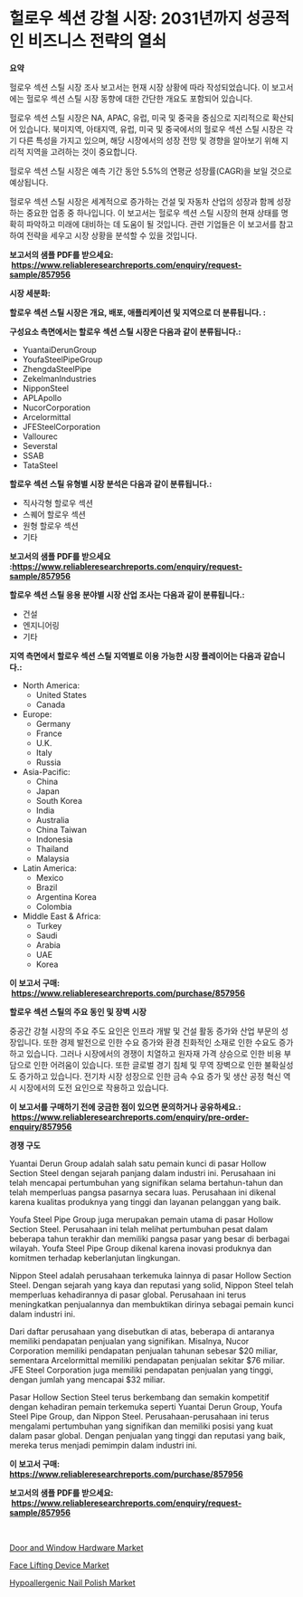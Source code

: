 <p><h1>헐로우 섹션 강철 시장: 2031년까지 성공적인 비즈니스 전략의 열쇠</h1></p><p><strong>요약</strong></p>
<p><p>헐로우 섹션 스틸 시장 조사 보고서는 현재 시장 상황에 따라 작성되었습니다. 이 보고서에는 헐로우 섹션 스틸 시장 동향에 대한 간단한 개요도 포함되어 있습니다. </p><p>헐로우 섹션 스틸 시장은 NA, APAC, 유럽, 미국 및 중국을 중심으로 지리적으로 확산되어 있습니다. 북미지역, 아태지역, 유럽, 미국 및 중국에서의 헐로우 섹션 스틸 시장은 각기 다른 특성을 가지고 있으며, 해당 시장에서의 성장 전망 및 경향을 알아보기 위해 지리적 지역을 고려하는 것이 중요합니다.</p><p>헐로우 섹션 스틸 시장은 예측 기간 동안 5.5%의 연평균 성장률(CAGR)을 보일 것으로 예상됩니다.</p><p>헐로우 섹션 스틸 시장은 세계적으로 증가하는 건설 및 자동차 산업의 성장과 함께 성장하는 중요한 업종 중 하나입니다. 이 보고서는 헐로우 섹션 스틸 시장의 현재 상태를 명확히 파악하고 미래에 대비하는 데 도움이 될 것입니다. 관련 기업들은 이 보고서를 참고하여 전략을 세우고 시장 상황을 분석할 수 있을 것입니다.</p></p>
<p><strong>보고서의 샘플 PDF를 받으세요: &nbsp;<a href="https://www.reliableresearchreports.com/enquiry/request-sample/857956">https://www.reliableresearchreports.com/enquiry/request-sample/857956</a></strong></p>
<p><strong>시장 세분화:</strong></p>
<p><strong> 할로우 섹션 스틸 시장은 개요, 배포, 애플리케이션 및 지역으로 더 분류됩니다. :</strong></p>
<p><strong>구성요소 측면에서는 할로우 섹션 스틸 시장은 다음과 같이 분류됩니다.:</strong></p>
<p><ul><li>YuantaiDerunGroup</li><li>YoufaSteelPipeGroup</li><li>ZhengdaSteelPipe</li><li>ZekelmanIndustries</li><li>NipponSteel</li><li>APLApollo</li><li>NucorCorporation</li><li>Arcelormittal</li><li>JFESteelCorporation</li><li>Vallourec</li><li>Severstal</li><li>SSAB</li><li>TataSteel</li></ul></p>
<p><strong> 할로우 섹션 스틸 유형별 시장 분석은 다음과 같이 분류됩니다.:</strong></p>
<p><ul><li>직사각형 할로우 섹션</li><li>스퀘어 할로우 섹션</li><li>원형 할로우 섹션</li><li>기타</li></ul></p>
<p><strong>보고서의 샘플 PDF를 받으세요 :<a href="https://www.reliableresearchreports.com/enquiry/request-sample/857956">https://www.reliableresearchreports.com/enquiry/request-sample/857956</a></strong></p>
<p><strong> 할로우 섹션 스틸 응용 분야별 시장 산업 조사는 다음과 같이 분류됩니다.:</strong></p>
<p><ul><li>건설</li><li>엔지니어링</li><li>기타</li></ul></p>
<p><strong>지역 측면에서 할로우 섹션 스틸 지역별로 이용 가능한 시장 플레이어는 다음과 같습니다.:</strong></p>
<p><ul>
    <li>
        North America:
        <ul>
            <li>United States</li>
            <li>Canada</li>
        </ul>
    </li>
    <li>
        Europe:
        <ul>
            <li>Germany</li>
            <li>France</li>
            <li>U.K.</li>
            <li>Italy</li>
            <li>Russia</li>
        </ul>
    </li>
    <li>
        Asia-Pacific:
        <ul>
            <li>China</li>
            <li>Japan</li>
            <li>South Korea</li>
            <li>India</li>
            <li>Australia</li>
            <li>China Taiwan</li>
            <li>Indonesia</li>
            <li>Thailand</li>
            <li>Malaysia</li>
        </ul>
    </li>
    <li>
        Latin America:
        <ul>
            <li>Mexico</li>
            <li>Brazil</li>
            <li>Argentina Korea</li>
            <li>Colombia</li>
        </ul>
    </li>
    <li>
        Middle East & Africa:
        <ul>
            <li>Turkey</li>
            <li>Saudi</li>
            <li>Arabia</li>
            <li>UAE</li>
            <li>Korea</li>
        </ul>
    </li>
    </ul></p>
<p><strong>이 보고서 구매: &nbsp;<a href="https://www.reliableresearchreports.com/purchase/857956">https://www.reliableresearchreports.com/purchase/857956</a></strong></p>
<p><strong>할로우 섹션 스틸의 주요 동인 및 장벽 시장</strong></p>
<p><p>중공간 강철 시장의 주요 주도 요인은 인프라 개발 및 건설 활동 증가와 산업 부문의 성장입니다. 또한 경제 발전으로 인한 수요 증가와 환경 친화적인 소재로 인한 수요도 증가하고 있습니다. 그러나 시장에서의 경쟁이 치열하고 원자재 가격 상승으로 인한 비용 부담으로 인한 어려움이 있습니다. 또한 글로벌 경기 침체 및 무역 장벽으로 인한 불확실성도 증가하고 있습니다. 전기차 시장 성장으로 인한 금속 수요 증가 및 생산 공정 혁신 역시 시장에서의 도전 요인으로 작용하고 있습니다.</p></p>
<p><strong>이 보고서를 구매하기 전에 궁금한 점이 있으면 문의하거나 공유하세요.: &nbsp;<a href="https://www.reliableresearchreports.com/enquiry/pre-order-enquiry/857956">https://www.reliableresearchreports.com/enquiry/pre-order-enquiry/857956</a></strong></p>
<p><strong>경쟁 구도</strong></p>
<p><p>Yuantai Derun Group adalah salah satu pemain kunci di pasar Hollow Section Steel dengan sejarah panjang dalam industri ini. Perusahaan ini telah mencapai pertumbuhan yang signifikan selama bertahun-tahun dan telah memperluas pangsa pasarnya secara luas. Perusahaan ini dikenal karena kualitas produknya yang tinggi dan layanan pelanggan yang baik.</p><p>Youfa Steel Pipe Group juga merupakan pemain utama di pasar Hollow Section Steel. Perusahaan ini telah melihat pertumbuhan pesat dalam beberapa tahun terakhir dan memiliki pangsa pasar yang besar di berbagai wilayah. Youfa Steel Pipe Group dikenal karena inovasi produknya dan komitmen terhadap keberlanjutan lingkungan.</p><p>Nippon Steel adalah perusahaan terkemuka lainnya di pasar Hollow Section Steel. Dengan sejarah yang kaya dan reputasi yang solid, Nippon Steel telah memperluas kehadirannya di pasar global. Perusahaan ini terus meningkatkan penjualannya dan membuktikan dirinya sebagai pemain kunci dalam industri ini.</p><p>Dari daftar perusahaan yang disebutkan di atas, beberapa di antaranya memiliki pendapatan penjualan yang signifikan. Misalnya, Nucor Corporation memiliki pendapatan penjualan tahunan sebesar $20 miliar, sementara Arcelormittal memiliki pendapatan penjualan sekitar $76 miliar. JFE Steel Corporation juga memiliki pendapatan penjualan yang tinggi, dengan jumlah yang mencapai $32 miliar.</p><p>Pasar Hollow Section Steel terus berkembang dan semakin kompetitif dengan kehadiran pemain terkemuka seperti Yuantai Derun Group, Youfa Steel Pipe Group, dan Nippon Steel. Perusahaan-perusahaan ini terus mengalami pertumbuhan yang signifikan dan memiliki posisi yang kuat dalam pasar global. Dengan penjualan yang tinggi dan reputasi yang baik, mereka terus menjadi pemimpin dalam industri ini.</p></p>
<p><strong>이 보고서 구매: &nbsp; <a href="https://www.reliableresearchreports.com/purchase/857956">https://www.reliableresearchreports.com/purchase/857956</a></strong></p>
<p><strong>보고서의 샘플 PDF를 받으세요: &nbsp;<a href="https://www.reliableresearchreports.com/enquiry/request-sample/857956">https://www.reliableresearchreports.com/enquiry/request-sample/857956</a></strong><strong></strong></p>
<p>&nbsp;</p>
<p><p><a href="https://github.com/bmorecock/Market-Research-Report-List-2/blob/main/door-and-window-hardware-market.md">Door and Window Hardware Market</a></p><p><a href="https://github.com/jsmusil/Market-Research-Report-List-2/blob/main/face-lifting-device-market.md">Face Lifting Device Market</a></p><p><a href="https://github.com/yemakinde/Market-Research-Report-List-1/blob/main/hypoallergenic-nail-polish-market.md">Hypoallergenic Nail Polish Market</a></p></p>